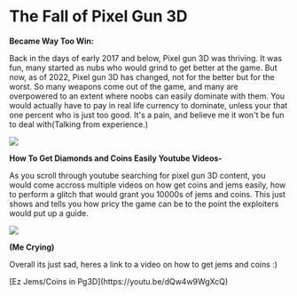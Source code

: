 <h1> The Fall of Pixel Gun 3D </h1>
<p> <strong> Became Way Too Win:</strong> </p>
<p> Back in the days of early 2017 and below, Pixel gun 3D was thriving. It was fun, many started as nubs who would grind to get better at the game. But now, as of 2022, Pixel gun 3D has changed, not for the better but for the worst. So many weapons come out of the game, and many are overpowered to an extent where noobs can easily dominate with them. You would actually have to pay in real life currency to dominate, unless your that one percent who is just too good. It's a pain, and believe me it won't be fun to deal with(Talking from experience.) </p>
<img src="https://i.ytimg.com/vi/GXP0DnR6XSY/maxresdefault.jpg">
<p> <strong>How To Get Diamonds and Coins Easily Youtube Videos-</strong> </p>
<p> As you scroll through youtube searching for pixel gun 3D content, you would come accross multiple videos on how get coins and jems easily, how to perform a glitch that would grant you 10000s of jems and coins. This just shows and tells you how pricy the game can be to the point the exploiters would put up a guide.</p>
<img src="https://images-wixmp-ed30a86b8c4ca887773594c2.wixmp.com/f/0eb4df0f-5441-4ba6-b1a9-643e4a5f80a6/df26v0q-178f576d-06f3-4e7c-9ce4-010c058d2abf.png/v1/fill/w_1280,h_1600,q_80,strp/realistic_laughing_crying_emoji__by_smallentertainment_df26v0q-fullview.jpg?token=eyJ0eXAiOiJKV1QiLCJhbGciOiJIUzI1NiJ9.eyJzdWIiOiJ1cm46YXBwOjdlMGQxODg5ODIyNjQzNzNhNWYwZDQxNWVhMGQyNmUwIiwiaXNzIjoidXJuOmFwcDo3ZTBkMTg4OTgyMjY0MzczYTVmMGQ0MTVlYTBkMjZlMCIsIm9iaiI6W1t7ImhlaWdodCI6Ijw9MTYwMCIsInBhdGgiOiJcL2ZcLzBlYjRkZjBmLTU0NDEtNGJhNi1iMWE5LTY0M2U0YTVmODBhNlwvZGYyNnYwcS0xNzhmNTc2ZC0wNmYzLTRlN2MtOWNlNC0wMTBjMDU4ZDJhYmYucG5nIiwid2lkdGgiOiI8PTEyODAifV1dLCJhdWQiOlsidXJuOnNlcnZpY2U6aW1hZ2Uub3BlcmF0aW9ucyJdfQ.QAlyo7ZXS44UGc8aKKBODvnjhE5r5E_rFHew9OP9pbM"> 
<p> <strong>(Me Crying)</strong> <p>
<p> Overall its just sad, heres a link to a video on how to get jems and coins :) </p>
[Ez Jems/Coins in Pg3D](https://youtu.be/dQw4w9WgXcQ)
